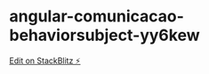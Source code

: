 # angular-comunicacao-behaviorsubject-yy6kew

[Edit on StackBlitz ⚡️](https://stackblitz.com/edit/angular-comunicacao-behaviorsubject-yy6kew)